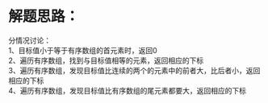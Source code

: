 解题思路：
===
分情况讨论：<br>
    1、目标值小于等于有序数组的首元素时，返回0<br>
    2、遍历有序数组，找到与目标值相等的元素，返回相应的下标<br>
    3、遍历有序数组，发现目标值比连续的两个的元素中的前者大，比后者小，返回相应的下标<br>
    4、遍历有序数组，发现目标值比有序数组的尾元素都要大，返回相应的下标<br>
